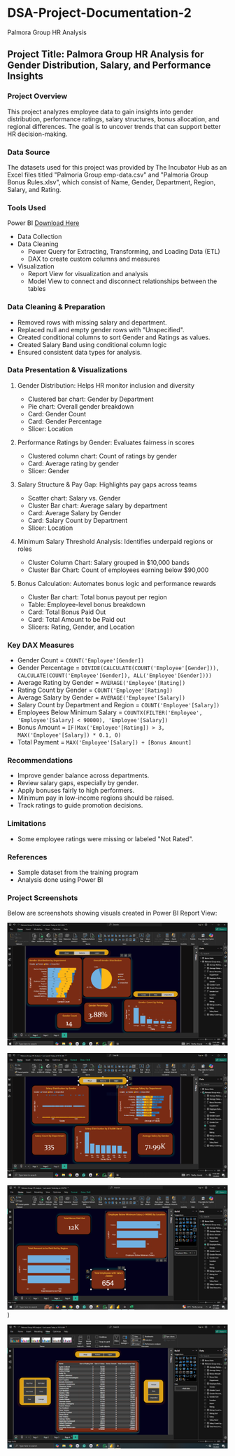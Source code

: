 # DSA-Project-Documentation-2
Palmora Group HR Analysis

## Project Title: Palmora Group HR Analysis for Gender Distribution, Salary, and Performance Insights

### Project Overview
This project analyzes employee data to gain insights into gender distribution, performance ratings, salary structures, bonus allocation, and regional differences. The goal is to uncover trends that can support better HR decision-making.

### Data Source 
The datasets used for this project was provided by The Incubator Hub as an Excel files titled "Palmoria Group emp-data.csv" and "Palmoria Group Bonus Rules.xlsv", which consist of Name, Gender, Department, Region, Salary, and Rating.

### Tools Used
Power BI [Download Here](https://github.com/Debbierise001/DSA-Project-Documentation-2/blob/main/Palmora%20Group%20HR%20Analysis.pbix)
- Data Collection
- Data Cleaning
  - Power Query for Extracting, Transforming, and Loading Data (ETL)
  - DAX to create custom columns and measures
- Visualization 
  - Report View for visualization and analysis
  - Model View to connect and disconnect relationships between the tables


### Data Cleaning & Preparation
- Removed rows with missing salary and department.
- Replaced null and empty gender rows with "Unspecified".
- Created conditional columns to sort Gender and Ratings as values.
- Created Salary Band using conditional column logic
- Ensured consistent data types for analysis.

### Data Presentation & Visualizations
1. Gender Distribution: Helps HR monitor inclusion and diversity
   - Clustered bar chart: Gender by Department
   - Pie chart: Overall gender breakdown
   - Card: Gender Count
   - Card: Gender Percentage
   - Slicer: Location
    
2. Performance Ratings by Gender: Evaluates fairness in scores
   - Clustered column chart: Count of ratings by gender
   - Card: Average rating by gender
   - Slicer: Gender
    
3. Salary Structure & Pay Gap: Highlights pay gaps across teams
   - Scatter chart: Salary vs. Gender
   - Cluster Bar chart: Average salary by department
   - Card: Average Salary by Gender
   - Card: Salary Count by Department
   - Slicer: Location

4. Minimum Salary Threshold Analysis: Identifies underpaid regions or roles
   - Cluster Column Chart: Salary grouped in $10,000 bands
   - Cluster Bar Chart: Count of employees earning below $90,000

5. Bonus Calculation: Automates bonus logic and performance rewards 
   - Cluster Bar chart: Total bonus payout per region
   - Table: Employee-level bonus breakdown
   - Card: Total Bonus Paid Out
   - Card: Total Amount to be Paid out
   - Slicers: Rating, Gender, and Location
 
### Key DAX Measures
- Gender Count = `COUNT('Employee'[Gender])`
- Gender Percentage = `DIVIDE(CALCULATE(COUNT('Employee'[Gender])), CALCULATE(COUNT('Employee'[Gender]), ALL('Employee'[Gender])))`
- Average Rating by Gender = `AVERAGE('Employee'[Rating])`
- Rating Count by Gender = `COUNT('Employee'[Rating])`
- Average Salary by Gender = `AVERAGE('Employee'[Salary])`
- Salary Count by Department and Region = `COUNT('Employee'[Salary])`
- Employees Below Minimum Salary = `COUNTX(FILTER('Employee', 'Employee'[Salary] < 90000), 'Employee'[Salary])`
- Bonus Amount = `IF(Max('Employee'[Rating]) > 3, MAX('Employee'[Salary]) * 0.1, 0)`
- Total Payment = `MAX('Employee'[Salary]) + [Bonus Amount]`

### Recommendations
- Improve gender balance across departments.
- Review salary gaps, especially by gender.
- Apply bonuses fairly to high performers.
- Minimum pay in low-income regions should be raised.
- Track ratings to guide promotion decisions.

### Limitations
- Some employee ratings were missing or labeled "Not Rated".

### References
- Sample dataset from the training program
- Analysis done using Power BI

### Project Screenshots
Below are screenshots showing visuals created in Power BI Report View:

![PowerBI 1](https://github.com/Debbierise001/DSA-Project-Documentation-2/blob/main/PowerBI%201.PNG)

![PowerBI 2](https://github.com/Debbierise001/DSA-Project-Documentation-2/blob/main/PowerBI%202.PNG)

![PowerBI 3](https://github.com/Debbierise001/DSA-Project-Documentation-2/blob/main/PowerBI%203.PNG))

![PowerBI 4](https://github.com/Debbierise001/DSA-Project-Documentation-2/blob/main/PowerBI%204.PNG)
